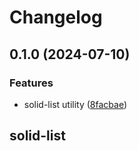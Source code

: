# Changelog

## 0.1.0 (2024-07-10)


### Features

* solid-list utility ([8facbae](https://github.com/corvudev/corvu/commit/8facbae5b58381e0d595223568a6ed2c7504aee1))

## solid-list
